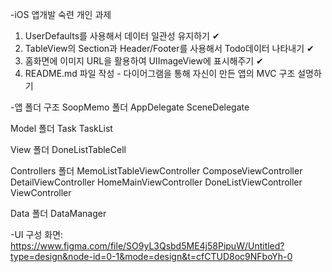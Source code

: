 -iOS 앱개발 숙련 개인 과제
1. UserDefaults를 사용해서 데이터 일관성 유지하기 ✔︎
2. TableView의 Section과 Header/Footer를 사용해서 Todo데이터 나타내기 ✔︎
3. 홈화면에 이미지 URL을 활용하여 UIImageView에 표시해주기 ✔︎
4. README.md 파일 작성 - 다이어그램을 통해 자신이 만든 앱의 MVC 구조 설명하기

-앱 폴더 구조
SoopMemo 폴더
  AppDelegate
  SceneDelegate

Model 폴더
  Task
  TaskList

View 폴더
  DoneListTableCell

Controllers 폴더
  MemoListTableViewController
  ComposeViewController
  DetailViewController
  HomeMainViewController
  DoneListViewController
  ViewController

Data 폴더
  DataManager

-UI 구성 화면: https://www.figma.com/file/SO9yL3Qsbd5ME4j58PipuW/Untitled?type=design&node-id=0-1&mode=design&t=cfCTUD8oc9NFboYh-0
